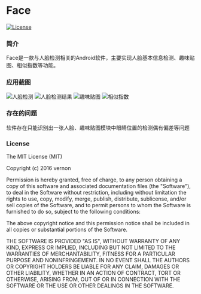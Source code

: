 Face
============================================
[![License](https://img.shields.io/badge/license-MIT-blue.svg?style=flat-square)](https://github.com/VernonVan/Face/blob/master/LICENSE.md)
### 简介
Face是一款与人脸检测相关的Android软件，主要实现人脸基本信息检测、趣味贴图、相似指数等功能。

### 应用截图
![](https://github.com/VernonVan/Face/raw/master/Resource/1.jpg "人脸检测")
![](https://github.com/VernonVan/Face/raw/master/Resource/2.jpg "人脸检测结果")
![](https://github.com/VernonVan/Face/raw/master/Resource/3.jpg "趣味贴图")
![](https://github.com/VernonVan/Face/raw/master/Resource/4.jpg "相似指数")

### 存在的问题
软件存在只能识别出一张人脸、趣味贴图模块中眼睛位置的检测偶有偏差等问题

### License
The MIT License (MIT)

Copyright (c) 2016 vernon

Permission is hereby granted, free of charge, to any person obtaining a copy of this software and associated documentation files (the "Software"), to deal in the Software without restriction, including without limitation the rights to use, copy, modify, merge, publish, distribute, sublicense, and/or sell copies of the Software, and to permit persons to whom the Software is furnished to do so, subject to the following conditions:

The above copyright notice and this permission notice shall be included in all copies or substantial portions of the Software.

THE SOFTWARE IS PROVIDED "AS IS", WITHOUT WARRANTY OF ANY KIND, EXPRESS OR IMPLIED, INCLUDING BUT NOT LIMITED TO THE WARRANTIES OF MERCHANTABILITY, FITNESS FOR A PARTICULAR PURPOSE AND NONINFRINGEMENT. IN NO EVENT SHALL THE AUTHORS OR COPYRIGHT HOLDERS BE LIABLE FOR ANY CLAIM, DAMAGES OR OTHER LIABILITY, WHETHER IN AN ACTION OF CONTRACT, TORT OR OTHERWISE, ARISING FROM, OUT OF OR IN CONNECTION WITH THE SOFTWARE OR THE USE OR OTHER DEALINGS IN THE SOFTWARE.
